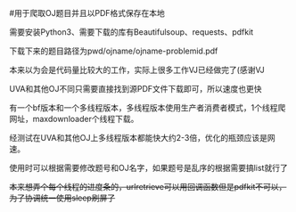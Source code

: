 #用于爬取OJ题目并且以PDF格式保存在本地   
  
需要安装Python3、需要下载的库有Beautifulsoup、requests、pdfkit
  
下载下来的题目路径为pwd/ojname/ojname-problemid.pdf   
  
本来以为会是代码量比较大的工作，实际上很多工作VJ已经做完了(感谢VJ  
  
UVA和其他OJ不同只需要直接找到源PDF文件下载即可，所以速度也更快   
  
有一个bf版本和一个多线程版本，多线程版本使用生产者消费者模式，1个线程爬网址，maxdownloader个线程下载。  
  
经测试在UVA和其他OJ上多线程版本都能快大约2-3倍，优化的瓶颈应该是网速。  
  
使用时可以根据需要修改题号和OJ名字，如果题号是乱序的根据需要搞list就行了  
  
~~本来想弄个每个线程的进度条的，urlretrieve可以用回调函数但是pdfkit不可以，为了协调统一使用sleep刷屏了~~  
